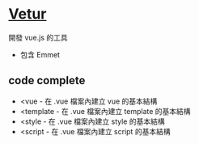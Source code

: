 # [Vetur](https://vuejs.github.io/vetur/)

開發 vue.js 的工具

- 包含 Emmet

## code complete

- \<vue - 在 .vue 檔案內建立 vue 的基本結構
- \<template - 在 .vue 檔案內建立 template 的基本結構
- \<style - 在 .vue 檔案內建立 style 的基本結構
- \<script - 在 .vue 檔案內建立 script 的基本結構


